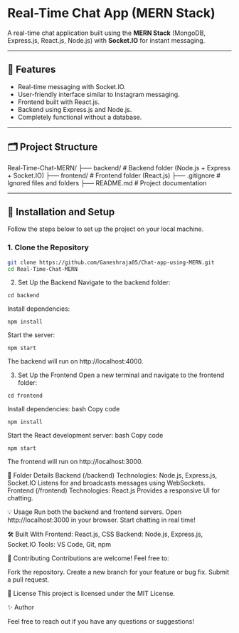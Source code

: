 # Real-Time Chat App (MERN Stack)

A real-time chat application built using the **MERN Stack** (MongoDB, Express.js, React.js, Node.js) with **Socket.IO** for instant messaging.

---

## 🚀 Features
- Real-time messaging with Socket.IO.
- User-friendly interface similar to Instagram messaging.
- Frontend built with React.js.
- Backend using Express.js and Node.js.
- Completely functional without a database.

---

## 🗂️ Project Structure
Real-Time-Chat-MERN/ ├── backend/ # Backend folder (Node.js + Express + Socket.IO) ├── frontend/ # Frontend folder (React.js) ├── .gitignore # Ignored files and folders ├── README.md # Project documentation

---

## 🔧 Installation and Setup

Follow the steps below to set up the project on your local machine.

### 1. Clone the Repository
```bash
git clone https://github.com/Ganeshraja05/Chat-app-using-MERN.git
cd Real-Time-Chat-MERN
```
2. Set Up the Backend
Navigate to the backend folder:
````
cd backend
````
Install dependencies:
```
npm install
```
Start the server:
```
npm start
```
The backend will run on http://localhost:4000.

3. Set Up the Frontend
Open a new terminal and navigate to the frontend folder:
```
cd frontend
```
Install dependencies:
bash
Copy code
```
npm install
```
Start the React development server:
bash
Copy code
```
npm start
```
The frontend will run on http://localhost:3000.

📂 Folder Details
Backend (/backend)
Technologies: Node.js, Express.js, Socket.IO
Listens for and broadcasts messages using WebSockets.
Frontend (/frontend)
Technologies: React.js
Provides a responsive UI for chatting.


💡 Usage
Run both the backend and frontend servers.
Open http://localhost:3000 in your browser.
Start chatting in real time!


🛠️ Built With
Frontend: React.js, CSS
Backend: Node.js, Express.js, Socket.IO
Tools: VS Code, Git, npm


🌟 Contributing
Contributions are welcome! Feel free to:

Fork the repository.
Create a new branch for your feature or bug fix.
Submit a pull request.


📜 License
This project is licensed under the MIT License.

✨ Author

Feel free to reach out if you have any questions or suggestions!
